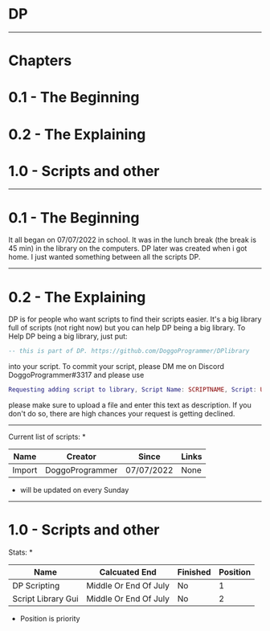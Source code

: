 # DP

-----------------------------------------

# Chapters

# 0.1 - The Beginning
# 0.2 - The Explaining
# 1.0 - Scripts and other

-----------------------------------------

# 0.1 - The Beginning

It all began on 07/07/2022 in school. It was in the lunch break (the break is 45 min) in the library on the computers.
DP later was created when i got home. I just wanted something between all the scripts DP.

-----------------------------------------

# 0.2 - The Explaining

DP is for people who want scripts to find their scripts easier. It's a big library full of scripts (not right now) but you can help DP being a big library.
To Help DP being a big library, just put:

```lua
-- this is part of DP. https://github.com/DoggoProgrammer/DPlibrary
```
into your script. To commit your script, please DM me on Discord DoggoProgrammer#3317 and please use 
```lua
Requesting adding script to library, Script Name: SCRIPTNAME, Script: UPLOADFILE Links: LINKS
```
please make sure to upload a file and enter this text as description. If you don't do so, there are high chances your request is getting declined.

-----------------------------------------

Current list of scripts: *

| Name | Creator | Since | Links |
| --- | --- | --- | --- |
| Import | DoggoProgrammer | 07/07/2022 | None |

* will be updated on every Sunday

-----------------------------------------

# 1.0 - Scripts and other

Stats: *

| Name | Calcuated End | Finished | Position |
| --- | --- | --- | --- |
| DP Scripting | Middle Or End Of July | No | 1
| Script Library Gui | Middle Or End Of July| No | 2




* Position is priority




